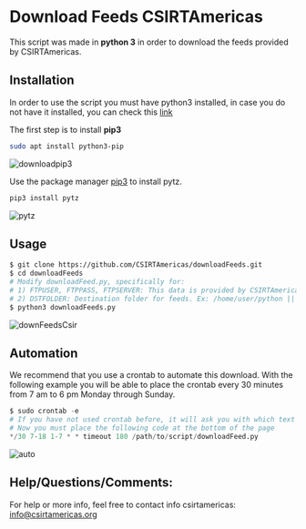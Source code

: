 # Download Feeds CSIRTAmericas

This script was made in **python 3** in order to download the feeds provided by CSIRTAmericas.


## Installation
In order to use the script you must have python3 installed, in case you do not have it installed, you can check this [link](https://www.digitalocean.com/community/tutorials/how-to-install-python-3-and-set-up-a-programming-environment-on-an-ubuntu-20-04-server-es) 

The first step is to install **pip3**

```bash
sudo apt install python3-pip
```
![downloadpip3](https://user-images.githubusercontent.com/29242324/113663885-6b8f7780-9670-11eb-9e5f-4764ac27dd7b.gif)

Use the package manager [pip3](https://pip.pypa.io/en/stable/) to install pytz.

```bash
pip3 install pytz
```
![pytz](https://user-images.githubusercontent.com/29242324/113663905-76e2a300-9670-11eb-89a2-f8994b93ad60.gif)

## Usage

```bash
$ git clone https://github.com/CSIRTAmericas/downloadFeeds.git
$ cd downloadFeeds
# Modify downloadFeed.py, specifically for:
# 1) FTPUSER, FTPPASS, FTPSERVER: This data is provided by CSIRTAmericas.
# 2) DSTFOLDER: Destination folder for feeds. Ex: /home/user/python || D:\\python
$ python3 downloadFeeds.py
```

![downFeedsCsir](https://user-images.githubusercontent.com/29242324/113663930-7fd37480-9670-11eb-93f5-c68907a305df.gif)

## Automation

We recommend that you use a crontab to automate this download.
With the following example you will be able to place the crontab every 30 minutes from 7 am to 6 pm Monday through Sunday.
```python
$ sudo crontab -e
# If you have not used crontab before, it will ask you with which text editor to open the document.
# Now you must place the following code at the bottom of the page 
*/30 7-18 1-7 * * timeout 180 /path/to/script/downloadFeed.py
```
![auto](https://user-images.githubusercontent.com/29242324/113741787-9bb63500-96c7-11eb-94d3-515db276ba14.gif)

## Help/Questions/Comments:
For help or more info, feel free to contact info csirtamericas: info@csirtamericas.org
